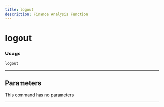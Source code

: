 ```yaml
---
title: logout
description: Finance Analysis Function
---
```


# logout



### Usage

```python
logout
```

---

## Parameters

This command has no parameters


---
